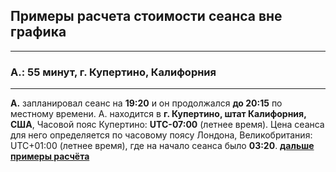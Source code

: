 ## Примеры расчета стоимости сеанса вне графика
---

### A.: 55 минут, г. Купертино, Калифорния
---
**А.** запланировал сеанс на **19:20** и он продолжался **до 20:15** по местному времени. А. находится в **г. Купертино, штат Калифорния, США**, Часовой пояс Купертино: **UTC-07:00** (летнее время). Цена сеанса для него определяется по часовому поясу Лондона, Великобритания: UTC+01:00 (летнее время), где на начало сеанса было **03:20**. **[дальше примеры расчёта](/example/)**
